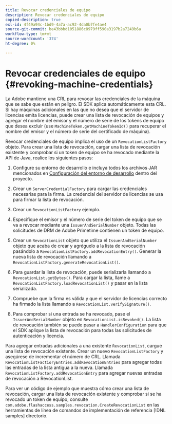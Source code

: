 ```yaml
---
title: Revocar credenciales de equipo
description: Revocar credenciales de equipo
copied-description: true
exl-id: 4f49a94c-1bd9-4a7a-ac92-4da0b7fe4ae4
source-git-commit: be43bbbd1051886c8979ff590a3197b2a7249b6a
workflow-type: tm+mt
source-wordcount: '374'
ht-degree: 0%

---
```


# Revocar credenciales de equipo {#revoking-machine-credentials}

La Adobe mantiene una CRL para revocar las credenciales de la máquina que se sabe que están en peligro. El SDK aplica automáticamente esta CRL. Si hay máquinas adicionales en las que no desea que el servidor de licencias emita licencias, puede crear una lista de revocación de equipos y agregar el nombre del emisor y el número de serie de los tokens de equipo que desea excluir (use `MachineToken.getMachineTokenId()` para recuperar el nombre del emisor y el número de serie del certificado de máquina).

Revocar credenciales de equipo implica el uso de un `RevocationListFactory` objeto. Para crear una lista de revocación, cargar una lista de revocación existente y comprobar si un token de equipo se ha revocado mediante la API de Java, realice los siguientes pasos:

1. Configure su entorno de desarrollo e incluya todos los archivos JAR mencionados en [Configuración del entorno de desarrollo](../../protecting-content/setting-up-the-sdk/setup-dev-env.md) dentro del proyecto.
1. Crear un `ServerCredentialFactory` para cargar las credenciales necesarias para la firma. La credencial del servidor de licencias se usa para firmar la lista de revocación.
1. Crear un `RevocationListFactory` ejemplo.
1. Especifique el emisor y el número de serie del token de equipo que se va a revocar mediante una `IssuerAndSerialNumber` objeto. Todas las solicitudes de DRM de Adobe Primetime contienen un token de equipo.
1. Crear un `RevocationList` objeto que utiliza el `IssuerAndSerialNumber` objeto que acaba de crear y agréguelo a la lista de revocación pasándolo a `RevocationListFactory.addRevocationEntry()`. Generar la nueva lista de revocación llamando a `RevocationListFactory.generateRevocationList()`.

1. Para guardar la lista de revocación, puede serializarla llamando a `RevocationList.getBytes()`. Para cargar la lista, llame a `RevocationListFactory.loadRevocationList()` y pasar en la lista serializada.

1. Compruebe que la firma es válida y que el servidor de licencias correcto ha firmado la lista llamando a `RevocationList.verifySignature()`.
1. Para comprobar si una entrada se ha revocado, pase el `IssuerAndSerialNumber` objeto en `RevocationList.isRevoked()`. La lista de revocación también se puede pasar a `HandlerConfiguration` para que el SDK aplique la lista de revocación para todas las solicitudes de autenticación y licencia.

Para agregar entradas adicionales a una existente `RevocationList`, cargue una lista de revocación existente. Crear un nuevo `RevocationListFactory` y asegúrese de incrementar el número de CRL. Llamada `RevocationListFactioryEntries.addRevocationEntries` para agregar todas las entradas de la lista antigua a la nueva. Llamada `RevocationListFactory.addRevocationEntry` para agregar nuevas entradas de revocación a RevocationList.

Para ver un código de ejemplo que muestra cómo crear una lista de revocación, cargar una lista de revocación existente y comprobar si se ha revocado un token de equipo, consulte `com.adobe.flashaccess.samples.revocation.CreateRevocationList` en las herramientas de línea de comandos de implementación de referencia [!DNL samples] directorio.
